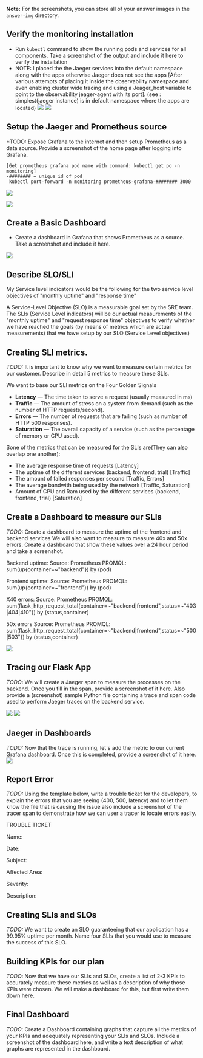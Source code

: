 **Note:** For the screenshots, you can store all of your answer images in the `answer-img` directory.

[//]: # (Image References)
[image1]: ./answer-img/default_namespace.png
[image3]: ./answer-img/monitoring_namespace.png
[image4]: ./answer-img/grafana_home.png
[image5]: ./answer-img/grafana_datasources.png
[image6]: ./answer-img/basic_dashboard_prometheus.png
[image7]: ./answer-img/40x_50x.png
[image8]: ./answer-img/api-span.png
[image9]: ./answer-img/jaeger-trace.png
[image10]: ./answer-img/jeager-grafana.png

## Verify the monitoring installation
* Run `kubectl` command to show the running pods and services for all components. Take a screenshot of the output and include it here to verify the installation
* NOTE: I placed the the Jaeger services into the default namespace along with the apps otherwise Jaeger does not see the apps [After various attempts of placing it inside the observability namespace and even enabling cluster wide tracing and using a Jeager_host variable to point to the observability jeager-agent with its port]. (see : simplest(jaeger instance) is in default namespace where the apps are located)
![][image1]
![][image3]

## Setup the Jaeger and Prometheus source
*TODO: Expose Grafana to the internet and then setup Prometheus as a data source. Provide a screenshot of the home page after logging into Grafana.
```
[Get prometheus grafana pod name with command: kubectl get po -n monitoring]
-######## = unique id of pod
 kubectl port-forward -n monitoring prometheus-grafana-######## 3000
```

![][image4]



![][image5]
## Create a Basic Dashboard
* Create a dashboard in Grafana that shows Prometheus as a source. Take a screenshot and include it here.  

![][image6]

## Describe SLO/SLI
My Service level indicators would be the following for the two service level objectives of "monthly uptime" and "response time"

A Service-Level Objective (SLO) is a measurable goal set by the SRE team.
The SLIs (Service Level indicators) will be our actual measurements of the "monthly uptime" and "request response time" objectives to verify whether we have reached the goals (by means of metrics which are actual measurements)
that we have setup by our SLO (Service Level objectives)


## Creating SLI metrics.
*TODO:* It is important to know why we want to measure certain metrics for our customer. Describe in detail 5 metrics to measure these SLIs. 

We want to base our SLI metrics on the Four Golden Signals
- **Latency** — The time taken to serve a request (usually measured in ms)
- **Traffic** — The amount of stress on a system from demand (such as the number of HTTP requests/second).
- **Errors** — The number of requests that are failing (such as number of HTTP 500 responses).
- **Saturation** — The overall capacity of a service (such as the percentage of memory or CPU used).

Sone of the metrics that can be measured for the SLIs are(They can also overlap one another):
- The average response time of requests [Latency]
- The uptime of the different services (backend, frontend, trial) [Traffic]
- The amount of failed responses per second [Traffic, Errors]
- The average bandwith being used by the network [Traffic, Saturation]
- Amount of CPU and Ram used by the different services (backend, frontend, trial) [Saturation]

## Create a Dashboard to measure our SLIs
*TODO:* Create a dashboard to measure the uptime of the frontend and backend services We will also want to measure to measure 40x and 50x errors. Create a dashboard that show these values over a 24 hour period and take a screenshot.

Backend uptime:
Source: Prometheus
PROMQL: sum(up{container=~"backend"}) by (pod)

Frontend uptime:
Source: Prometheus
PROMQL: sum(up{container=~"frontend"}) by (pod)

X40 errors:
Source: Prometheus
PROMQL: sum(flask_http_request_total{container=~"backend|frontend",status=~"403|404|410"}) by (status,container)

50x errors
Source: Prometheus
PROMQL: sum(flask_http_request_total{container=~"backend|frontend",status=~"500|503"}) by (status,container)

![][image7]

## Tracing our Flask App
*TODO:*  We will create a Jaeger span to measure the processes on the backend. Once you fill in the span, provide a screenshot of it here. Also provide a (screenshot) sample Python file containing a trace and span code used to perform Jaeger traces on the backend service.

![][image9]
![][image8]

## Jaeger in Dashboards
*TODO:* Now that the trace is running, let's add the metric to our current Grafana dashboard. Once this is completed, provide a screenshot of it here.
![][image10]

## Report Error
*TODO:* Using the template below, write a trouble ticket for the developers, to explain the errors that you are seeing (400, 500, latency) and to let them know the file that is causing the issue also include a screenshot of the tracer span to demonstrate how we can user a tracer to locate errors easily.

TROUBLE TICKET

Name:

Date:

Subject:

Affected Area:

Severity:

Description:


## Creating SLIs and SLOs
*TODO:* We want to create an SLO guaranteeing that our application has a 99.95% uptime per month. Name four SLIs that you would use to measure the success of this SLO.

## Building KPIs for our plan
*TODO*: Now that we have our SLIs and SLOs, create a list of 2-3 KPIs to accurately measure these metrics as well as a description of why those KPIs were chosen. We will make a dashboard for this, but first write them down here.

## Final Dashboard
*TODO*: Create a Dashboard containing graphs that capture all the metrics of your KPIs and adequately representing your SLIs and SLOs. Include a screenshot of the dashboard here, and write a text description of what graphs are represented in the dashboard.  
